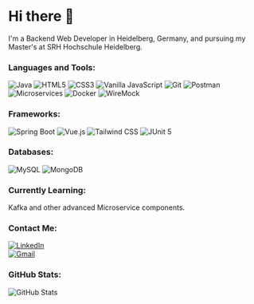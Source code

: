 # Hi there 👋
I'm a Backend Web Developer in Heidelberg, Germany, and pursuing my Master's at SRH Hochschule Heidelberg.

### Languages and Tools:

![Java](https://img.shields.io/badge/-Java-007396?logo=java&logoColor=white) 
![HTML5](https://img.shields.io/badge/-HTML5-E34F26?logo=html5&logoColor=white) 
![CSS3](https://img.shields.io/badge/-CSS3-1572B6?logo=css3&logoColor=white) 
![Vanilla JavaScript](https://img.shields.io/badge/-JavaScript-F7DF1E?logo=javascript&logoColor=black) 
![Git](https://img.shields.io/badge/-Git-F05032?logo=git&logoColor=white) 
![Postman](https://img.shields.io/badge/-Postman-FF6C37?logo=postman&logoColor=white) 
![Microservices](https://img.shields.io/badge/-Microservices-FF6C37?logo=microgen&logoColor=white) 
![Docker](https://img.shields.io/badge/-Docker-2496ED?logo=docker&logoColor=white) 
![WireMock](https://img.shields.io/badge/WireMock-API_Testing-FF6C37)

### Frameworks:

![Spring Boot](https://img.shields.io/badge/-Spring%20Boot-6DB33F?logo=springboot&logoColor=white) 
![Vue.js](https://img.shields.io/badge/-Vue.js-4FC08D?logo=vue.js&logoColor=white) 
![Tailwind CSS](https://img.shields.io/badge/-Tailwind%20CSS-38B2AC?logo=tailwind-css&logoColor=white) 
![JUnit 5](https://img.shields.io/badge/-JUnit%205-25A162?logo=junit5&logoColor=white) 
 

### Databases:

![MySQL](https://img.shields.io/badge/-MySQL-4479A1?logo=mysql&logoColor=white) 
![MongoDB](https://img.shields.io/badge/-MongoDB-47A248?logo=mongodb&logoColor=white)  

### Currently Learning:
Kafka and other advanced Microservice components. 

### Contact Me:

[![LinkedIn](https://img.shields.io/badge/-LinkedIn-blue?logo=linkedin)](https://www.linkedin.com/in/pramukh-prakash)  
[![Gmail](https://img.shields.io/badge/-Gmail-red?logo=gmail)](mailto:pramukhp35@gmail.com)  


### GitHub Stats:

![GitHub Stats](https://github-readme-stats.vercel.app/api?username=PramukhPrakash17&show_icons=true&theme=radical)  


